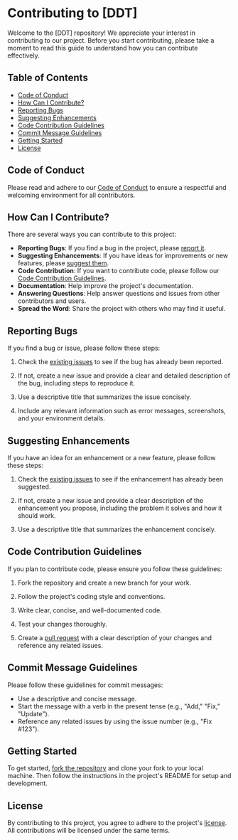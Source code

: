 # Contributing to [DDT]

Welcome to the [DDT] repository! We appreciate your interest in contributing to our project. Before you start contributing, please take a moment to read this guide to understand how you can contribute effectively.

## Table of Contents

- [Code of Conduct](#code-of-conduct)
- [How Can I Contribute?](#how-can-i-contribute)
- [Reporting Bugs](#reporting-bugs)
- [Suggesting Enhancements](#suggesting-enhancements)
- [Code Contribution Guidelines](#code-contribution-guidelines)
- [Commit Message Guidelines](#commit-message-guidelines)
- [Getting Started](#getting-started)
- [License](#license)

## Code of Conduct

Please read and adhere to our [Code of Conduct](CODE_OF_CONDUCT.md) to ensure a respectful and welcoming environment for all contributors.

## How Can I Contribute?

There are several ways you can contribute to this project:

- **Reporting Bugs**: If you find a bug in the project, please [report it](#reporting-bugs).
- **Suggesting Enhancements**: If you have ideas for improvements or new features, please [suggest them](#suggesting-enhancements).
- **Code Contribution**: If you want to contribute code, please follow our [Code Contribution Guidelines](#code-contribution-guidelines).
- **Documentation**: Help improve the project's documentation.
- **Answering Questions**: Help answer questions and issues from other contributors and users.
- **Spread the Word**: Share the project with others who may find it useful.

## Reporting Bugs

If you find a bug or issue, please follow these steps:

1. Check the [existing issues](https://github.com/yourusername/yourproject/issues) to see if the bug has already been reported.

2. If not, create a new issue and provide a clear and detailed description of the bug, including steps to reproduce it.

3. Use a descriptive title that summarizes the issue concisely.

4. Include any relevant information such as error messages, screenshots, and your environment details.

## Suggesting Enhancements

If you have an idea for an enhancement or a new feature, please follow these steps:

1. Check the [existing issues](https://github.com/yourusername/yourproject/issues) to see if the enhancement has already been suggested.

2. If not, create a new issue and provide a clear description of the enhancement you propose, including the problem it solves and how it should work.

3. Use a descriptive title that summarizes the enhancement concisely.

## Code Contribution Guidelines

If you plan to contribute code, please ensure you follow these guidelines:

1. Fork the repository and create a new branch for your work.

2. Follow the project's coding style and conventions.

3. Write clear, concise, and well-documented code.

4. Test your changes thoroughly.

5. Create a [pull request](https://github.com/yourusername/yourproject/pulls) with a clear description of your changes and reference any related issues.

## Commit Message Guidelines

Please follow these guidelines for commit messages:

- Use a descriptive and concise message.
- Start the message with a verb in the present tense (e.g., "Add," "Fix," "Update").
- Reference any related issues by using the issue number (e.g., "Fix #123").

## Getting Started

To get started, [fork the repository](https://github.com/yourusername/yourproject) and clone your fork to your local machine. Then follow the instructions in the project's README for setup and development.

## License

By contributing to this project, you agree to adhere to the project's [license](LICENSE.md). All contributions will be licensed under the same terms.
